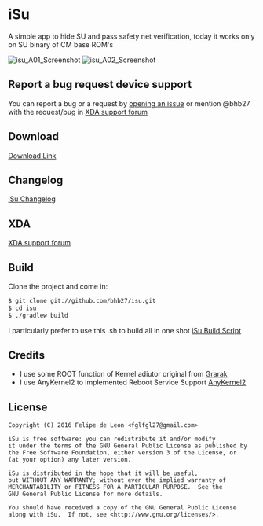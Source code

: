 # iSu

A simple app to hide SU and pass safety net verification, today it works only on SU binary of CM base ROM's

![isu_A01_Screenshot](https://raw.githubusercontent.com/bhb27/isu/master/screenshots/A01.png)
![isu_A02_Screenshot](https://raw.githubusercontent.com/bhb27/isu/master/screenshots/A02.png)

## Report a bug request device support

You can report a bug or a request by [opening an issue](https://github.com/bhb27/isu/issues/new) or
mention @bhb27 with the request/bug in [XDA support forum](http://forum.xda-developers.com/android/apps-games/isu-simple-app-to-deactivate-activate-t3478348)

## Download

 [Download Link](https://www.androidfilehost.com/?w=files&flid=120360)

## Changelog

 [iSu Changelog](https://github.com/bhb27/isu/wiki/Changelog)

## XDA

 [XDA support forum](http://forum.xda-developers.com/android/apps-games/isu-simple-app-to-deactivate-activate-t3478348)

## Build

Clone the project and come in:

``` bash
$ git clone git://github.com/bhb27/isu.git
$ cd isu
$ ./gradlew build
```

I particularly prefer to use this .sh to build all in one shot
 [iSu Build Script](https://github.com/bhb27/isu/blob/master/app/build_Isu.sh)

## Credits

* I use some ROOT function of Kernel adiutor original from [Grarak](https://github.com/Grarak/KernelAdiutor)
* I use AnyKernel2 to implemented Reboot Service Support [AnyKernel2](https://github.com/osm0sis/AnyKernel2)

## License

    Copyright (C) 2016 Felipe de Leon <fglfgl27@gmail.com>
    
    iSu is free software: you can redistribute it and/or modify
    it under the terms of the GNU General Public License as published by
    the Free Software Foundation, either version 3 of the License, or
    (at your option) any later version.
    
    iSu is distributed in the hope that it will be useful,
    but WITHOUT ANY WARRANTY; without even the implied warranty of
    MERCHANTABILITY or FITNESS FOR A PARTICULAR PURPOSE.  See the
    GNU General Public License for more details.
    
    You should have received a copy of the GNU General Public License
    along with iSu.  If not, see <http://www.gnu.org/licenses/>.
